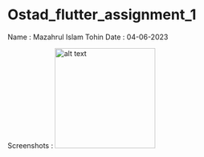 # Ostad_flutter_assignment_1
Name : Mazahrul Islam Tohin
Date : 04-06-2023

Screenshots :
<img src="image_path" alt="alt text" width="200" height="200">
